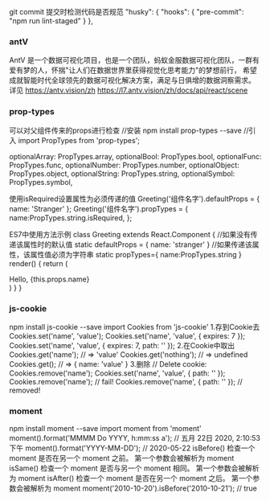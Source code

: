 git commit 提交时检测代码是否规范
 "husky": {
     "hooks": {
       "pre-commit": "npm run lint-staged"
     }
   },

### antV  
AntV 是一个数据可视化项目，也是一个团队，蚂蚁金服数据可视化团队，一群有爱有梦的人，怀揣"让人们在数据世界里获得视觉化思考能力"的梦想前行， 希望成就智能时代全球领先的数据可视化解决方案，满足与日俱增的数据洞察需求。 详见 https://antv.vision/zh
https://l7.antv.vision/zh/docs/api/react/scene 

### prop-types 
可以对父组件传来的props进行检查
//安装
npm install prop-types --save
//引入
import PropTypes from 'prop-types';

optionalArray: PropTypes.array,
optionalBool: PropTypes.bool,
optionalFunc: PropTypes.func,
optionalNumber: PropTypes.number,
optionalObject: PropTypes.object,
optionalString: PropTypes.string,
optionalSymbol: PropTypes.symbol,

使用isRequired设置属性为必须传递的值
Greeting('组件名字').defaultProps = {
  name: 'Stranger'
};
Greeting('组件名字').propTypes = {
  name:PropTypes.string.isRequired,
};

ES7中使用方法示例
class Greeting extends React.Component {
  //如果没有传递该属性时的默认值
  static defaultProps = {
    name: 'stranger'
  }
  //如果传递该属性，该属性值必须为字符串
  static propTypes={
    name:PropTypes.string
  }
  render() {
    return (
      <div>Hello, {this.props.name}</div>
    )
  }
}

### js-cookie
npm install js-cookie --save
import Cookies from 'js-cookie'
1.存到Cookie去
Cookies.set('name', 'value');
Cookies.set('name', 'value', { expires: 7 });
Cookies.set('name', 'value', { expires: 7, path: '' });
2.在Cookie中取出
Cookies.get('name'); // => 'value'
Cookies.get('nothing'); // => undefined
Cookies.get(); // => { name: 'value' }
3.删除
// Delete cookie:
Cookies.remove('name');
Cookies.set('name', 'value', { path: '' });
Cookies.remove('name'); // fail!
Cookies.remove('name', { path: '' }); // removed!

### moment
npm install moment --save 
import moment from 'moment'
moment().format('MMMM Do YYYY, h:mm:ss a'); // 五月 22日 2020, 2:10:53 下午
moment().format('YYYY-MM-DD'); // 2020-05-22
isBefore()  检查一个 moment 是否在另一个 moment 之前。 第一个参数会被解析为 moment
isSame() 检查一个 moment 是否与另一个 moment 相同。 第一个参数会被解析为 moment
isAfter() 检查一个 moment 是否在另一个 moment 之后。 第一个参数会被解析为 moment
moment('2010-10-20').isBefore('2010-10-21'); // true






